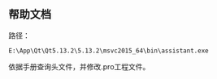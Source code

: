 ## 帮助文档

路径：

```
E:\App\Qt\Qt5.13.2\5.13.2\msvc2015_64\bin\assistant.exe
```

依据手册查询头文件，并修改.pro工程文件。